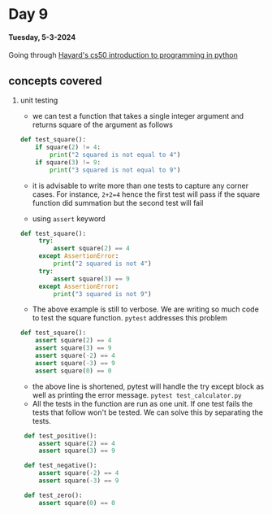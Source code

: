 # Day 9

#### Tuesday, 5-3-2024

Going through [Havard's cs50 introduction to programming in python]('https://www.youtube.com/watch?v=nLRL_NcnK-4')

## concepts covered

1. unit testing

   - we can test a function that takes a single integer argument and returns square of the argument as follows

   ```python
   def test_square():
       if square(2) != 4:
           print("2 squared is not equal to 4")
       if square(3) != 9:
           print("3 squared is not equal to 9")
   ```

   - it is advisable to write more than one tests to capture any corner cases. For instance, `2+2=4` hence the first test will pass if the square function did summation but the second test will fail

   - using `assert` keyword

   ```python
   def test_square():
        try:
            assert square(2) == 4
        except AssertionError:
            print("2 squared is not 4")
        try:
            assert square(3) == 9
        except AssertionError:
            print("3 squared is not 9")
   ```

   - The above example is still to verbose. We are writing so much code to test the square function. `pytest` addresses this problem

   ```python
   def test_square():
       assert square(2) == 4
       assert square(3) == 9
       assert square(-2) == 4
       assert square(-3) == 9
       assert square(0) == 0
   ```

   - the above line is shortened, pytest will handle the try except block as well as printing the error message. `pytest test_calculator.py`
   - All the tests in the function are run as one unit. If one test fails the tests that follow won't be tested. We can solve this by separating the tests.

   ```python
    def test_positive():
        assert square(2) == 4
        assert square(3) == 9

    def test_negative():
        assert square(-2) == 4
        assert square(-3) == 9

    def test_zero():
        assert square(0) == 0
   ```
